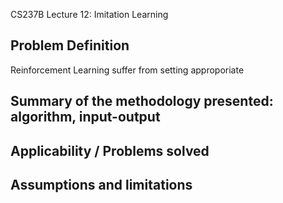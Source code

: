CS237B Lecture 12: Imitation Learning

## Problem Definition
Reinforcement Learning suffer from setting approporiate 

## Summary of the methodology presented: algorithm, input-output


## Applicability / Problems solved


## Assumptions and limitations

